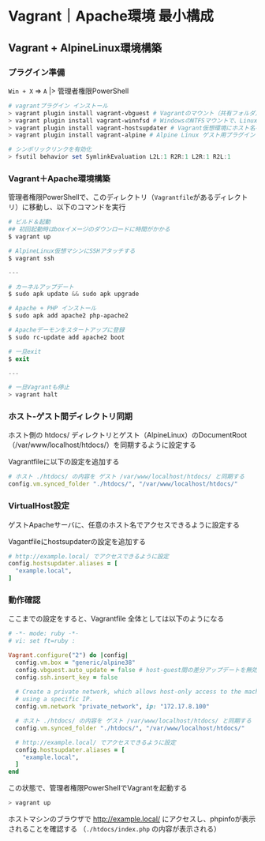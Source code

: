 # Vagrant｜Apache環境 最小構成

## Vagrant + AlpineLinux環境構築

### プラグイン準備
`Win + X` => `A` |> 管理者権限PowerShell

```powershell
# vagrantプラグイン インストール
> vagrant plugin install vagrant-vbguest # Vagrantのマウント（共有フォルダ）周りのエラーを解決するプラグイン
> vagrant plugin install vagrant-winnfsd # WindowsのNTFSマウントで、LinuxのNFSマウントを可能にするプラグイン
> vagrant plugin install vagrant-hostsupdater # Vagrant仮想環境にホスト名を設定するためのプラグイン
> vagrant plugin install vagrant-alpine # Alpine Linux ゲスト用プラグイン

# シンボリックリンクを有効化
> fsutil behavior set SymlinkEvaluation L2L:1 R2R:1 L2R:1 R2L:1
```

### Vagrant＋Apache環境構築
管理者権限PowerShellで、このディレクトリ（`Vagrantfile`があるディレクトリ）に移動し、以下のコマンドを実行

```powershell
# ビルド＆起動
## 初回起動時はboxイメージのダウンロードに時間がかかる
$ vagrant up

# AlpineLinux仮想マシンにSSHアタッチする
$ vagrant ssh

---

# カーネルアップデート
$ sudo apk update && sudo apk upgrade

# Apache + PHP インストール
$ sudo apk add apache2 php-apache2

# Apacheデーモンをスタートアップに登録
$ sudo rc-update add apache2 boot

# 一旦exit
$ exit

---

# 一旦Vagrantも停止
> vagrant halt
```

### ホスト-ゲスト間ディレクトリ同期
ホスト側の htdocs/ ディレクトリとゲスト（AlpineLinux）のDocumentRoot（/var/www/localhost/htdocs/）を同期するように設定する

Vagrantfileに以下の設定を追加する

```ruby
# ホスト ./htdocs/ の内容を ゲスト /var/www/localhost/htdocs/ と同期する
config.vm.synced_folder "./htdocs/", "/var/www/localhost/htdocs/"
```

### VirtualHost設定
ゲストApacheサーバに、任意のホスト名でアクセスできるように設定する

Vagantfileにhostsupdaterの設定を追加する

```ruby
# http://example.local/ でアクセスできるように設定
config.hostsupdater.aliases = [
  "example.local",
]
```

### 動作確認
ここまでの設定をすると、Vagrantfile 全体としては以下のようになる

```ruby
# -*- mode: ruby -*-
# vi: set ft=ruby :

Vagrant.configure("2") do |config|
  config.vm.box = "generic/alpine38"
  config.vbguest.auto_update = false # host-guest間の差分アップデートを無効化
  config.ssh.insert_key = false
  
  # Create a private network, which allows host-only access to the machine
  # using a specific IP.
  config.vm.network "private_network", ip: "172.17.8.100"

  # ホスト ./htdocs/ の内容を ゲスト /var/www/localhost/htdocs/ と同期する
  config.vm.synced_folder "./htdocs/", "/var/www/localhost/htdocs/"

  # http://example.local/ でアクセスできるように設定
  config.hostsupdater.aliases = [
    "example.local",
  ]
end
```

この状態で、管理者権限PowerShellでVagrantを起動する

```powershell
> vagrant up
```

ホストマシンのブラウザで http://example.local/ にアクセスし、phpinfoが表示されることを確認する
（`./htdocs/index.php` の内容が表示される）
